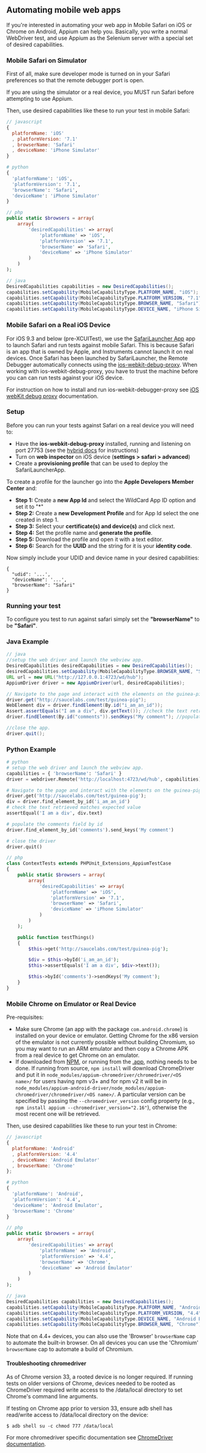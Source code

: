 ## Automating mobile web apps

If you're interested in automating your web app in Mobile Safari on iOS or
Chrome on Android, Appium can help you. Basically, you write a normal WebDriver
test, and use Appium as the Selenium server with a special set of desired
capabilities.

### Mobile Safari on Simulator

First of all, make sure developer mode is turned on in your Safari
preferences so that the remote debugger port is open.

If you are using the simulator or a real device, you MUST run Safari before
attempting to use Appium.

Then, use desired capabilities like these to run your test in mobile Safari:

```javascript
// javascript
{
  platformName: 'iOS'
  , platformVersion: '7.1'
  , browserName: 'Safari'
  , deviceName: 'iPhone Simulator'
}
```

```python
# python
{
  'platformName': 'iOS',
  'platformVersion': '7.1',
  'browserName': 'Safari',
  'deviceName': 'iPhone Simulator'
}
```

```php
// php
public static $browsers = array(
    array(
        'desiredCapabilities' => array(
            'platformName' => 'iOS',
            'platformVersion' => '7.1',
            'browserName' => 'Safari',
            'deviceName' => 'iPhone Simulator'
        )
    )
);
```

```java
// java
DesiredCapabilities capabilities = new DesiredCapabilities();
capabilities.setCapability(MobileCapabilityType.PLATFORM_NAME, "iOS");
capabilities.setCapability(MobileCapabilityType.PLATFORM_VERSION, "7.1");
capabilities.setCapability(MobileCapabilityType.BROWSER_NAME, "Safari");
capabilities.setCapability(MobileCapabilityType.DEVICE_NAME, "iPhone Simulator");
```

### Mobile Safari on a Real iOS Device

For iOS 9.3 and below (pre-XCUITest), we use the [SafariLauncher
App](https://github.com/snevesbarros/SafariLauncher) app to launch Safari and
run tests against mobile Safari. This is because Safari is an app that is owned
by Apple, and Instruments cannot launch it on real devices. Once Safari has
been launched by SafariLauncher, the Remote Debugger automatically connects
using the
[ios-webkit-debug-proxy](https://github.com/google/ios-webkit-debug-proxy).
When working with ios-webkit-debug-proxy, you have to trust the machine before
you can can run tests against your iOS device.

 For instruction on how to install and run ios-webkit-debugger-proxy see [iOS webKit debug proxy](/docs/en/advanced-concepts/ios-webkit-debug-proxy.md) documentation.

### Setup

Before you can run your tests against Safari on a real device you will need to:

* Have the **ios-webkit-debug-proxy** installed, running and listening on port 27753 (see the
[hybrid docs](/docs/en/advanced-concepts/hybrid.md#execution-against-a-real-ios-device) for instructions)
* Turn on **web inspector** on iOS device (**settings > safari >
advanced**)
* Create a **provisioning profile** that can be used to deploy the SafariLauncherApp.

To create a profile for the launcher go into the **Apple Developers Member Center** and:

  * **Step 1:** Create a **new App Id** and select the WildCard App ID option and set it to "*"
  * **Step 2:** Create a **new Development Profile** and for App Id select the one created in step 1.
  * **Step 3:** Select your **certificate(s) and device(s)** and click next.
  * **Step 4:** Set the profile name and **generate the profile**.
  * **Step 5:** Download the profile and open it with a text editor.
  * **Step 6:** Search for the **UUID** and the string for it is your **identity code**.

Now simply include your UDID and device name in your desired capabilities:

```center
{
  "udid": '...',
  "deviceName": '...',
  "browserName": "Safari"
}
```

### Running your test

To configure you test to run against safari simply set the **"browserName"** to be **"Safari"**.

### Java Example

```java
// java
//setup the web driver and launch the webview app.
DesiredCapabilities desiredCapabilities = new DesiredCapabilities();
desiredCapabilities.setCapability(MobileCapabilityType.BROWSER_NAME, "Safari");
URL url = new URL("http://127.0.0.1:4723/wd/hub");
AppiumDriver driver = new AppiumDriver(url, desiredCapabilities);

// Navigate to the page and interact with the elements on the guinea-pig page using id.
driver.get("http://saucelabs.com/test/guinea-pig");
WebElement div = driver.findElement(By.id("i_am_an_id"));
Assert.assertEquals("I am a div", div.getText()); //check the text retrieved matches expected value
driver.findElement(By.id("comments")).sendKeys("My comment"); //populate the comments field by id.

//close the app.
driver.quit();
```

### Python Example

```python
# python
# setup the web driver and launch the webview app.
capabilities = { 'browserName': 'Safari' }
driver = webdriver.Remote('http://localhost:4723/wd/hub', capabilities)

# Navigate to the page and interact with the elements on the guinea-pig page using id.
driver.get('http://saucelabs.com/test/guinea-pig');
div = driver.find_element_by_id('i_am_an_id')
# check the text retrieved matches expected value
assertEqual('I am a div', div.text)

# populate the comments field by id
driver.find_element_by_id('comments').send_keys('My comment')

# close the driver
driver.quit()
```

```php
// php
class ContextTests extends PHPUnit_Extensions_AppiumTestCase
{
    public static $browsers = array(
        array(
            'desiredCapabilities' => array(
                'platformName' => 'iOS',
                'platformVersion' => '7.1',
                'browserName' => 'Safari',
                'deviceName' => 'iPhone Simulator'
            )
        )
    );

    public function testThings()
    {
        $this->get('http://saucelabs.com/test/guinea-pig');

        $div = $this->byId('i_am_an_id');
        $this->assertEquals('I am a div', $div->text());

        $this->byId('comments')->sendKeys('My comment');
    }
}
```

### Mobile Chrome on Emulator or Real Device

Pre-requisites:

*  Make sure Chrome (an app with the package `com.android.chrome`) is installed on your device or emulator. Getting Chrome for the x86 version of the emulator is not currently possible without building Chromium, so you may want to run an ARM emulator and then copy a Chrome APK from a real device to get Chrome on an emulator.
*  If downloaded from [NPM](https://www.npmjs.org/package/appium), or running from the [.app](https://github.com/appium/appium-dot-app), nothing needs to be done. If running from source, `npm install` will download ChromeDriver and put it in `node_modules/appium-chromedriver/chromedriver/<OS name>/` for users having npm v3+ and for npm v2 it will be in `node_modules/appium-android-driver/node_modules/appium-chromedriver/chromedriver/<OS name>/`. A particular version can be specified by passing the `--chromedriver_version` config property (e.g., `npm install appium --chromedriver_version="2.16"`), otherwise the most recent one will be retrieved.

Then, use desired capabilities like these to run your test in Chrome:

```javascript
// javascript
{
  platformName: 'Android'
  , platformVersion: '4.4'
  , deviceName: 'Android Emulator'
  , browserName: 'Chrome'
};
```

```python
# python
{
  'platformName': 'Android',
  'platformVersion': '4.4',
  'deviceName': 'Android Emulator',
  'browserName': 'Chrome'
}
```

```php
// php
public static $browsers = array(
    array(
        'desiredCapabilities' => array(
            'platformName' => 'Android',
            'platformVersion' => '4.4',
            'browserName' => 'Chrome',
            'deviceName' => 'Android Emulator'
        )
    )
);
```

```java
// java
DesiredCapabilities capabilities = new DesiredCapabilities();
capabilities.setCapability(MobileCapabilityType.PLATFORM_NAME, "Android");
capabilities.setCapability(MobileCapabilityType.PLATFORM_VERSION, "4.4");
capabilities.setCapability(MobileCapabilityType.DEVICE_NAME, "Android Emulator");
capabilities.setCapability(MobileCapabilityType.BROWSER_NAME, "Chrome");
```

Note that on 4.4+ devices, you can also use the 'Browser' `browserName` cap to automate the built-in browser. On all devices you can use the 'Chromium' `browserName` cap to automate a build of Chromium.

#### Troubleshooting chromedriver

As of Chrome version 33, a rooted device is no longer required. If running tests on older versions of Chrome, devices needed to be rooted as ChromeDriver required write access to the /data/local directory
to set Chrome's command line arguments.

If testing on Chrome app prior to version 33, ensure adb shell has read/write access to /data/local directory on the device:

```center
$ adb shell su -c chmod 777 /data/local
```

For more chromedriver specific documentation see [ChromeDriver documentation](https://sites.google.com/a/chromium.org/chromedriver/getting-started/getting-started---android).
